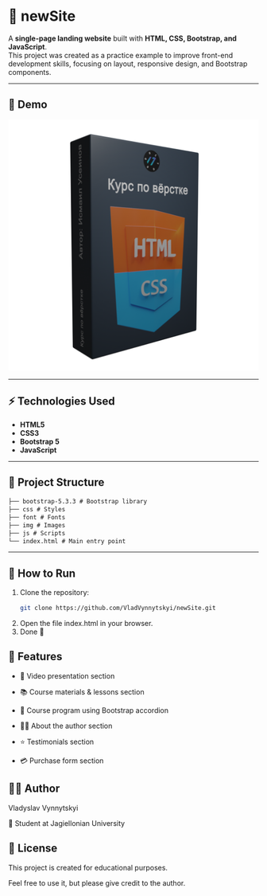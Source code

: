 # 🎨 newSite

A **single-page landing website** built with **HTML, CSS, Bootstrap, and JavaScript**.  
This project was created as a practice example to improve front-end development skills, focusing on layout, responsive design, and Bootstrap components.

---

## 📸 Demo

![Preview Screenshot](img/preview.png)  

---

## ⚡ Technologies Used
- **HTML5**
- **CSS3**
- **Bootstrap 5**
- **JavaScript**

---

## 📂 Project Structure
```
├── bootstrap-5.3.3 # Bootstrap library
├── css # Styles
├── font # Fonts
├── img # Images
├── js # Scripts
└── index.html # Main entry point
```


---

## 🚀 How to Run
1. Clone the repository:
   ```bash
   git clone https://github.com/VladVynnytskyi/newSite.git
2. Open the file index.html in your browser.
3. Done 🎉

## 📖 Features
- 🎥 Video presentation section

- 📚 Course materials & lessons section

- 📂 Course program using Bootstrap accordion

- 👨‍🏫 About the author section

- ⭐ Testimonials section

- 💳 Purchase form section

## 👨‍💻 Author

Vladyslav Vynnytskyi

📌 Student at Jagiellonian University

## 📜 License

This project is created for educational purposes.

Feel free to use it, but please give credit to the author.
